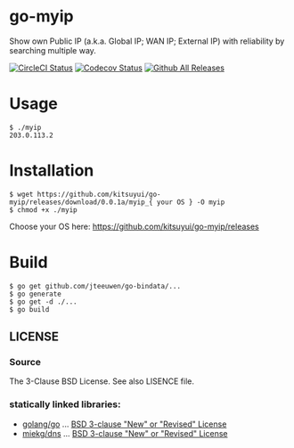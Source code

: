 # go-myip

Show own Public IP (a.k.a. Global IP; WAN IP; External IP) with reliability by searching multiple way.

[![CircleCI Status](https://circleci.com/gh/kitsuyui/go-myip.svg?style=shield&circle-token=:circle-token)](https://circleci.com/gh/kitsuyui/go-myip)
[![Codecov Status](https://img.shields.io/codecov/c/github/kitsuyui/go-myip.svg)](https://codecov.io/github/kitsuyui/go-myip/)
[![Github All Releases](https://img.shields.io/github/downloads/kitsuyui/go-myip/total.svg)](https://github.com/kitsuyui/go-myip/releases/latest)

# Usage

```console
$ ./myip
203.0.113.2
```

# Installation

```
$ wget https://github.com/kitsuyui/go-myip/releases/download/0.0.1a/myip_{ your OS } -O myip
$ chmod +x ./myip
```

Choose your OS here: https://github.com/kitsuyui/go-myip/releases

# Build

```console
$ go get github.com/jteeuwen/go-bindata/...
$ go generate
$ go get -d ./...
$ go build
```

## LICENSE

### Source

The 3-Clause BSD License. See also LISENCE file.

### statically linked libraries:

- [golang/go](https://github.com/golang/go/) ... [BSD 3-clause "New" or "Revised" License](https://github.com/golang/go/blob/master/LICENSE)
- [miekg/dns](https://github.com/miekg/dns) ... [BSD 3-clause "New" or "Revised" License](https://github.com/miekg/dns/blob/master/LICENSE)
